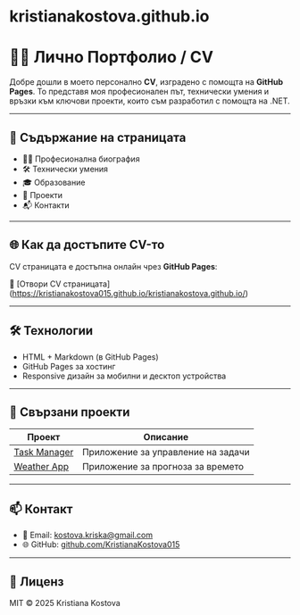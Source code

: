 # kristianakostova.github.io
# 👨‍💻 Лично Портфолио / CV

Добре дошли в моето персонално **CV**, изградено с помощта на **GitHub Pages**. То представя моя професионален път, технически умения и връзки към ключови проекти, които съм разработил с помощта на .NET.

---

## 🧾 Съдържание на страницата

- 🧍‍♂️ Професионална биография
- 🛠️ Технически умения
- 🎓 Образование
- 📁 Проекти
- 📬 Контакти

---

## 🌐 Как да достъпите CV-то

CV страницата е достъпна онлайн чрез **GitHub Pages**:

🔗 [Отвори CV страницата] (https://kristianakostova015.github.io/kristianakostova.github.io/)

---

## 🛠️ Технологии

- HTML + Markdown (в GitHub Pages)
- GitHub Pages за хостинг
- Responsive дизайн за мобилни и десктоп устройства

---

## 🔗 Свързани проекти

| Проект | Описание |
|--------|----------|
| [Task Manager](https://github.com/yourusername/task-manager) | Приложение за управление на задачи |
| [Weather App](https://github.com/yourusername/weather-app) | Приложение за прогноза за времето |

---

## 📫 Контакт

- 📧 Email: kostova.kriska@gmail.com   
- 🌐 GitHub: [github.com/KristianaKostova015](https://github.com/KristianaKostova015)

---

## 📄 Лиценз

MIT © 2025 Kristiana Kostova

